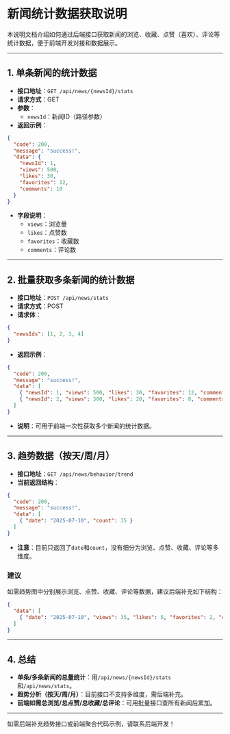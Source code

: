 # 新闻统计数据获取说明

本说明文档介绍如何通过后端接口获取新闻的浏览、收藏、点赞（喜欢）、评论等统计数据，便于前端开发对接和数据展示。

---

## 1. 单条新闻的统计数据

- **接口地址**：`GET /api/news/{newsId}/stats`
- **请求方式**：GET
- **参数**：
  - `newsId`：新闻ID（路径参数）
- **返回示例**：
```json
{
  "code": 200,
  "message": "success!",
  "data": {
    "newsId": 1,
    "views": 500,
    "likes": 30,
    "favorites": 12,
    "comments": 10
  }
}
```
- **字段说明**：
  - `views`：浏览量
  - `likes`：点赞数
  - `favorites`：收藏数
  - `comments`：评论数

---

## 2. 批量获取多条新闻的统计数据

- **接口地址**：`POST /api/news/stats`
- **请求方式**：POST
- **请求体**：
```json
{
  "newsIds": [1, 2, 3, 4]
}
```
- **返回示例**：
```json
{
  "code": 200,
  "message": "success!",
  "data": [
    { "newsId": 1, "views": 500, "likes": 30, "favorites": 12, "comments": 10 },
    { "newsId": 2, "views": 300, "likes": 20, "favorites": 8, "comments": 5 }
  ]
}
```
- **说明**：可用于前端一次性获取多个新闻的统计数据。

---

## 3. 趋势数据（按天/周/月）

- **接口地址**：`GET /api/news/behavior/trend`
- **当前返回结构**：
```json
{
  "code": 200,
  "message": "success!",
  "data": [
    { "date": "2025-07-10", "count": 35 }
  ]
}
```
- **注意**：目前只返回了`date`和`count`，没有细分为浏览、点赞、收藏、评论等多维度。

### 建议
如需趋势图中分别展示浏览、点赞、收藏、评论等数据，建议后端补充如下结构：
```json
{
  "data": [
    { "date": "2025-07-10", "views": 35, "likes": 5, "favorites": 2, "comments": 1 }
  ]
}
```

---

## 4. 总结

- **单条/多条新闻的总量统计**：用`/api/news/{newsId}/stats`和`/api/news/stats`。
- **趋势分析（按天/周/月）**：目前接口不支持多维度，需后端补充。
- **前端如需总浏览/总点赞/总收藏/总评论**：可用批量接口查所有新闻后累加。

---

如需后端补充趋势接口或前端聚合代码示例，请联系后端开发！ 